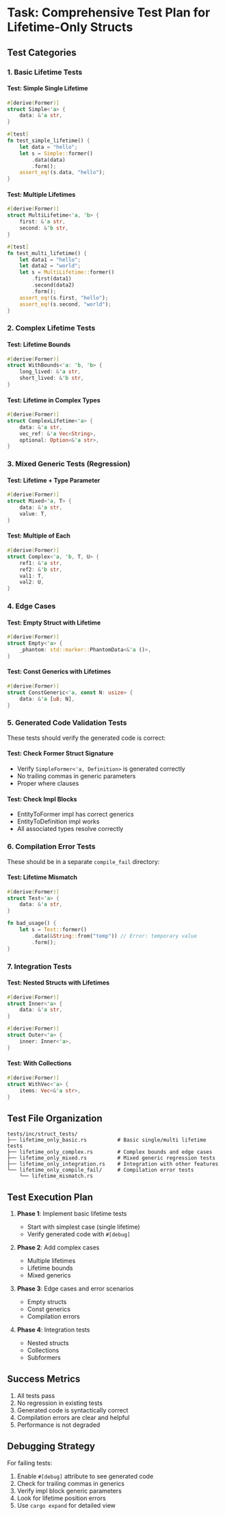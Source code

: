 # Task: Comprehensive Test Plan for Lifetime-Only Structs

## Test Categories

### 1. Basic Lifetime Tests

#### Test: Simple Single Lifetime
```rust
#[derive(Former)]
struct Simple<'a> {
    data: &'a str,
}

#[test]
fn test_simple_lifetime() {
    let data = "hello";
    let s = Simple::former()
        .data(data)
        .form();
    assert_eq!(s.data, "hello");
}
```

#### Test: Multiple Lifetimes
```rust
#[derive(Former)]
struct MultiLifetime<'a, 'b> {
    first: &'a str,
    second: &'b str,
}

#[test]
fn test_multi_lifetime() {
    let data1 = "hello";
    let data2 = "world";
    let s = MultiLifetime::former()
        .first(data1)
        .second(data2)
        .form();
    assert_eq!(s.first, "hello");
    assert_eq!(s.second, "world");
}
```

### 2. Complex Lifetime Tests

#### Test: Lifetime Bounds
```rust
#[derive(Former)]
struct WithBounds<'a: 'b, 'b> {
    long_lived: &'a str,
    short_lived: &'b str,
}
```

#### Test: Lifetime in Complex Types
```rust
#[derive(Former)]
struct ComplexLifetime<'a> {
    data: &'a str,
    vec_ref: &'a Vec<String>,
    optional: Option<&'a str>,
}
```

### 3. Mixed Generic Tests (Regression)

#### Test: Lifetime + Type Parameter
```rust
#[derive(Former)]
struct Mixed<'a, T> {
    data: &'a str,
    value: T,
}
```

#### Test: Multiple of Each
```rust
#[derive(Former)]
struct Complex<'a, 'b, T, U> {
    ref1: &'a str,
    ref2: &'b str,
    val1: T,
    val2: U,
}
```

### 4. Edge Cases

#### Test: Empty Struct with Lifetime
```rust
#[derive(Former)]
struct Empty<'a> {
    _phantom: std::marker::PhantomData<&'a ()>,
}
```

#### Test: Const Generics with Lifetimes
```rust
#[derive(Former)]
struct ConstGeneric<'a, const N: usize> {
    data: &'a [u8; N],
}
```

### 5. Generated Code Validation Tests

These tests should verify the generated code is correct:

#### Test: Check Former Struct Signature
- Verify `SimpleFormer<'a, Definition>` is generated correctly
- No trailing commas in generic parameters
- Proper where clauses

#### Test: Check Impl Blocks
- EntityToFormer impl has correct generics
- EntityToDefinition impl works
- All associated types resolve correctly

### 6. Compilation Error Tests

These should be in a separate `compile_fail` directory:

#### Test: Lifetime Mismatch
```rust
#[derive(Former)]
struct Test<'a> {
    data: &'a str,
}

fn bad_usage() {
    let s = Test::former()
        .data(&String::from("temp")) // Error: temporary value
        .form();
}
```

### 7. Integration Tests

#### Test: Nested Structs with Lifetimes
```rust
#[derive(Former)]
struct Inner<'a> {
    data: &'a str,
}

#[derive(Former)]
struct Outer<'a> {
    inner: Inner<'a>,
}
```

#### Test: With Collections
```rust
#[derive(Former)]
struct WithVec<'a> {
    items: Vec<&'a str>,
}
```

## Test File Organization

```
tests/inc/struct_tests/
├── lifetime_only_basic.rs          # Basic single/multi lifetime tests
├── lifetime_only_complex.rs        # Complex bounds and edge cases  
├── lifetime_only_mixed.rs          # Mixed generic regression tests
├── lifetime_only_integration.rs    # Integration with other features
└── lifetime_only_compile_fail/     # Compilation error tests
    └── lifetime_mismatch.rs
```

## Test Execution Plan

1. **Phase 1**: Implement basic lifetime tests
   - Start with simplest case (single lifetime)
   - Verify generated code with `#[debug]`
   
2. **Phase 2**: Add complex cases
   - Multiple lifetimes
   - Lifetime bounds
   - Mixed generics
   
3. **Phase 3**: Edge cases and error scenarios
   - Empty structs
   - Const generics
   - Compilation errors
   
4. **Phase 4**: Integration tests
   - Nested structs
   - Collections
   - Subformers

## Success Metrics

1. All tests pass
2. No regression in existing tests
3. Generated code is syntactically correct
4. Compilation errors are clear and helpful
5. Performance is not degraded

## Debugging Strategy

For failing tests:
1. Enable `#[debug]` attribute to see generated code
2. Check for trailing commas in generics
3. Verify impl block generic parameters
4. Look for lifetime position errors
5. Use `cargo expand` for detailed view